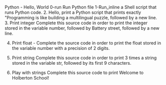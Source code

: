 Python - Hello, World
0-run Run Python file
1-Run_inline a Shell script that runs Python code.
2. Hello, print a Python script that prints exactly "Programming is like building a multilingual puzzle, followed by a new line.
3. Print integer Complete this source code in order to print the integer stored in the variable number, followed by Battery street, followed by a new line.

4. Print float - Complete the source code in order to print the float stored in the variable number with a precision of 2 digits.

5. Print string Complete this source code in order to print 3 times a string stored in the variable str, followed by its first 9 characters.

6. Play with strings Complete this source code to print Welcome to Holberton School!